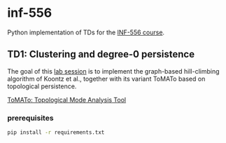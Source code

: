 # inf-556

Python implementation of TDs for the [INF-556 course](https://www.enseignement.polytechnique.fr/informatique/INF556/).


## TD1: Clustering and degree-0 persistence

The goal of this [lab session](https://www.enseignement.polytechnique.fr/informatique/INF556/TD2/indexa.html) is to implement the graph-based hill-climbing algorithm of Koontz et al., 
together with its variant ToMATo based on topological persistence. 

[ToMATo: Topological Mode Analysis Tool](https://geometrica.saclay.inria.fr/team/Steve.Oudot/papers/cgos-pbc-09/cgos-pbcrm-11.pdf)

### prerequisites

```bash
pip install -r requirements.txt
```
